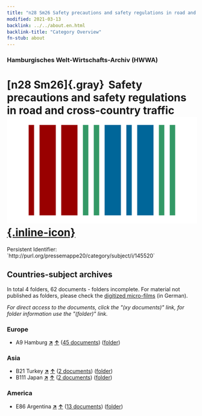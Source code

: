 ```yaml
---
title: "n28 Sm26 Safety precautions and safety regulations in road and cross-country traffic"
modified: 2021-03-13
backlink: ../../about.en.html
backlink-title: "Category Overview"
fn-stub: about
---
```


### Hamburgisches Welt-Wirtschafts-Archiv (HWWA)

# [n28 Sm26]{.gray}&#8201; Safety precautions and safety regulations in road and cross-country traffic &#160; [![Wikidata](/images/Wikidata-logo.svg "Wikidata"){.inline-icon}](http://www.wikidata.org/entity/Q104711103)

<div class="hint">Persistent Identifier: `http://purl.org/pressemappe20/category/subject/i/145520`</div>







## Countries-subject archives





In total 4 folders, 62 documents - folders incomplete.
For material not published as folders, please check the [digitized micro-films](/film/h1_sh.de.html) (in German).

_For direct access to the documents, click the "(xy documents)" link, for folder information use the "(folder)" link._



### Europe

- A9 Hamburg [**&nearr;**](../../../geo/i/140905/about.en.html "Hamburg (all folders)") [**&uarr;**](../../../geo/about.en.html#A9 "Country category system") (<a href="https://pm20.zbw.eu/iiifview/folder/sh/140905,145520" title="about: Hamburg : Safety precautions and safety regulations in road and cross-country traffic" target="_blank">45 documents</a>) ([folder](../../../../folder/sh/1409xx/140905/1455xx/145520/about.en.html))

### Asia

- B21 Turkey [**&nearr;**](../../../geo/i/141111/about.en.html "Turkey (all folders)") [**&uarr;**](../../../geo/about.en.html#B21 "Country category system") (<a href="https://pm20.zbw.eu/iiifview/folder/sh/141111,145520" title="about: Turkey : Safety precautions and safety regulations in road and cross-country traffic" target="_blank">2 documents</a>) ([folder](../../../../folder/sh/1411xx/141111/1455xx/145520/about.en.html))
- B111 Japan [**&nearr;**](../../../geo/i/141272/about.en.html "Japan (all folders)") [**&uarr;**](../../../geo/about.en.html#B111 "Country category system") (<a href="https://pm20.zbw.eu/iiifview/folder/sh/141272,145520" title="about: Japan : Safety precautions and safety regulations in road and cross-country traffic" target="_blank">2 documents</a>) ([folder](../../../../folder/sh/1412xx/141272/1455xx/145520/about.en.html))

### America

- E86 Argentina [**&nearr;**](../../../geo/i/141692/about.en.html "Argentina (all folders)") [**&uarr;**](../../../geo/about.en.html#E86 "Country category system") (<a href="https://pm20.zbw.eu/iiifview/folder/sh/141692,145520" title="about: Argentina : Safety precautions and safety regulations in road and cross-country traffic" target="_blank">13 documents</a>) ([folder](../../../../folder/sh/1416xx/141692/1455xx/145520/about.en.html))








